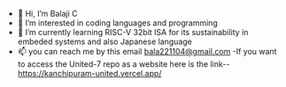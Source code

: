 - 👋 Hi, I’m Balaji C
- 👀 I’m interested in coding languages and programming
- 🌱 I’m currently learning RISC-V 32bit ISA for its sustainability in embeded systems and also Japanese language 
- 📫 you can  reach me by this email bala221104@gmail.com
-If you want to access the United-7 repo as a website here is the link--https://kanchipuram-united.vercel.app/

<!---
balaji-c7/balaji-c7 is a ✨ special ✨ repository because its `README.md` (this file) appears on your GitHub profile.
You can click the Preview link to take a look at your changes.
--->
